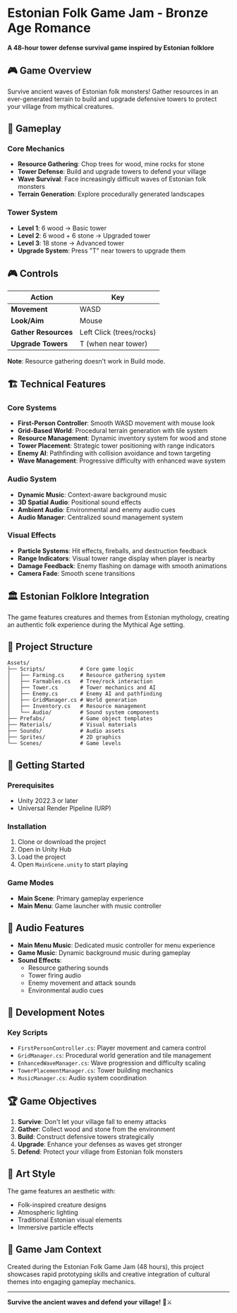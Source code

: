 # Estonian Folk Game Jam - Bronze Age Romance

**A 48-hour tower defense survival game inspired by Estonian folklore**

## 🎮 Game Overview

Survive ancient waves of Estonian folk monsters! Gather resources in an ever-generated terrain to build and upgrade defensive towers to protect your village from mythical creatures.

## 🎯 Gameplay

### Core Mechanics
- **Resource Gathering**: Chop trees for wood, mine rocks for stone
- **Tower Defense**: Build and upgrade towers to defend your village
- **Wave Survival**: Face increasingly difficult waves of Estonian folk monsters
- **Terrain Generation**: Explore procedurally generated landscapes

### Tower System
- **Level 1**: 6 wood → Basic tower
- **Level 2**: 6 wood + 6 stone → Upgraded tower
- **Level 3**: 18 stone → Advanced tower
- **Upgrade System**: Press "T" near towers to upgrade them

## 🎮 Controls

| Action | Key |
|--------|-----|
| **Movement** | WASD |
| **Look/Aim** | Mouse |
| **Gather Resources** | Left Click (trees/rocks) |
| **Upgrade Towers** | T (when near tower) |

**Note**: Resource gathering doesn't work in Build mode.

## 🏗️ Technical Features

### Core Systems
- **First-Person Controller**: Smooth WASD movement with mouse look
- **Grid-Based World**: Procedural terrain generation with tile system
- **Resource Management**: Dynamic inventory system for wood and stone
- **Tower Placement**: Strategic tower positioning with range indicators
- **Enemy AI**: Pathfinding with collision avoidance and town targeting
- **Wave Management**: Progressive difficulty with enhanced wave system

### Audio System
- **Dynamic Music**: Context-aware background music
- **3D Spatial Audio**: Positional sound effects
- **Ambient Audio**: Environmental and enemy audio cues
- **Audio Manager**: Centralized sound management system

### Visual Effects
- **Particle Systems**: Hit effects, fireballs, and destruction feedback
- **Range Indicators**: Visual tower range display when player is nearby
- **Damage Feedback**: Enemy flashing on damage with smooth animations
- **Camera Fade**: Smooth scene transitions

## 🏛️ Estonian Folklore Integration

The game features creatures and themes from Estonian mythology, creating an authentic folk experience during the Mythical Age setting.

## 📁 Project Structure

```
Assets/
├── Scripts/           # Core game logic
│   ├── Farming.cs     # Resource gathering system
│   ├── Farmables.cs   # Tree/rock interaction
│   ├── Tower.cs       # Tower mechanics and AI
│   ├── Enemy.cs       # Enemy AI and pathfinding
│   ├── GridManager.cs # World generation
│   ├── Inventory.cs   # Resource management
│   └── Audio/         # Sound system components
├── Prefabs/           # Game object templates
├── Materials/         # Visual materials
├── Sounds/            # Audio assets
├── Sprites/           # 2D graphics
└── Scenes/            # Game levels
```

## 🚀 Getting Started

### Prerequisites
- Unity 2022.3 or later
- Universal Render Pipeline (URP)

### Installation
1. Clone or download the project
2. Open in Unity Hub
3. Load the project
4. Open `MainScene.unity` to start playing

### Game Modes
- **Main Scene**: Primary gameplay experience
- **Main Menu**: Game launcher with music controller

## 🎵 Audio Features

- **Main Menu Music**: Dedicated music controller for menu experience
- **Game Music**: Dynamic background music during gameplay
- **Sound Effects**:
  - Resource gathering sounds
  - Tower firing audio
  - Enemy movement and attack sounds
  - Environmental audio cues

## 🔧 Development Notes

### Key Scripts
- `FirstPersonController.cs`: Player movement and camera control
- `GridManager.cs`: Procedural world generation and tile management
- `EnhancedWaveManager.cs`: Wave progression and difficulty scaling
- `TowerPlacementManager.cs`: Tower building mechanics
- `MusicManager.cs`: Audio system coordination

## 🏆 Game Objectives

1. **Survive**: Don't let your village fall to enemy attacks
2. **Gather**: Collect wood and stone from the environment
3. **Build**: Construct defensive towers strategically
4. **Upgrade**: Enhance your defenses as waves get stronger
5. **Defend**: Protect your village from Estonian folk monsters

## 🎨 Art Style

The game features an aesthetic with:
- Folk-inspired creature designs
- Atmospheric lighting
- Traditional Estonian visual elements
- Immersive particle effects

## 📝 Game Jam Context

Created during the Estonian Folk Game Jam (48 hours), this project showcases rapid prototyping skills and creative integration of cultural themes into engaging gameplay mechanics.

---

**Survive the ancient waves and defend your village!** 🏰⚔️
